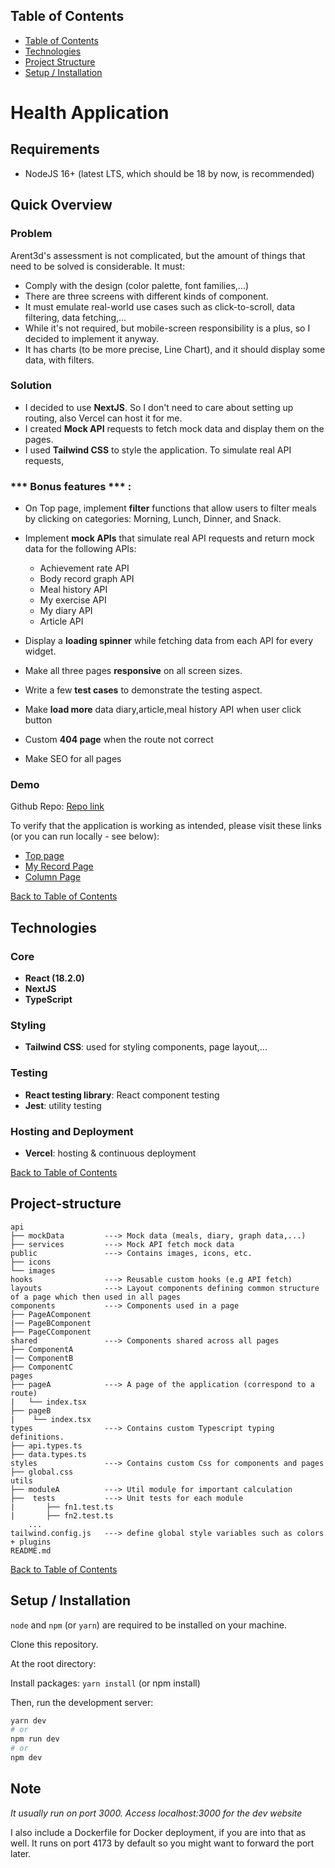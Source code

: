 ## Table of Contents

- [Table of Contents](#table-of-contents)
- [Technologies](#technologies)
- [Project Structure](#project-structure)
- [Setup / Installation](#setup--installation)

# Health Application
## Requirements

- NodeJS 16+ (latest LTS, which should be 18 by now, is recommended)

## Quick Overview

### Problem

Arent3d's assessment is not complicated, but the amount of things that need to be solved is considerable. It must:

- Comply with the design (color palette, font families,...)
- There are three screens with different kinds of component.
- It must emulate real-world use cases such as click-to-scroll, data filtering, data fetching,...
- While it's not required, but mobile-screen responsibility is a plus, so I decided to implement it anyway.
- It has charts (to be more precise, Line Chart), and it should display some data, with filters.

### Solution
- I decided to use **NextJS**. So I don't need to care about setting up routing, also Vercel can host it for me.
- I created **Mock API** requests to fetch mock data and display them on the pages.
- I used **Tailwind CSS** to style the application. To simulate real API requests, 

### \*\*\* **Bonus features** \*\*\* :

- On Top page, implement **filter** functions that allow users to filter meals by clicking on categories: Morning, Lunch, Dinner, and Snack.
- Implement **mock APIs** that simulate real API requests and return mock data for the following APIs:

  - Achievement rate API
  - Body record graph API
  - Meal history API
  - My exercise API
  - My diary API
  - Article API

- Display a **loading spinner** while fetching data from each API for every widget.
- Make all three pages **responsive** on all screen sizes.
- Write a few **test cases** to demonstrate the testing aspect.
- Make **load more** data diary,article,meal history API when user click button
- Custom **404 page** when the route not correct  
- Make SEO for all pages  

### Demo

Github Repo: [Repo link](https://github.com/phandinhhuyptit/arent-health-web-test)

To verify that the application is working as intended, please visit these links (or you can run locally - see below):

- [Top page](https://arent-health-web-test-3bje.vercel.app/)
- [My Record Page](https://arent-health-web-test-3bje.vercel.app/my-record)
- [Column Page](https://arent-health-web-test-3bje.vercel.app/column)

[Back to Table of Contents](#table-of-contents)

## Technologies

### Core

- **React (18.2.0)**
- **NextJS**
- **TypeScript**

### Styling

- **Tailwind CSS**: used for styling components, page layout,...

### Testing

- **React testing library**: React component testing
- **Jest**: utility testing

### Hosting and Deployment

- **Vercel**: hosting & continuous deployment

[Back to Table of Contents](#table-of-contents)

## Project-structure
```
api
├── mockData         ---> Mock data (meals, diary, graph data,...)      
├── services         ---> Mock API fetch mock data
public               ---> Contains images, icons, etc.
├── icons
└── images
hooks                ---> Reusable custom hooks (e.g API fetch)
layouts              ---> Layout components defining common structure of a page which then used in all pages
components           ---> Components used in a page 
├── PageAComponent
|── PageBComponent 
├── PageCComponent
shared               ---> Components shared across all pages
├── ComponentA
|── ComponentB
├── ComponentC     
pages
├── pageA            ---> A page of the application (correspond to a route)
|   └── index.tsx
├── pageB
|    └── index.tsx
types                ---> Contains custom Typescript typing definitions.
├── api.types.ts  
├── data.types.ts
styles               ---> Contains custom Css for components and pages
├── global.css       
utils
├── moduleA          ---> Util module for important calculation
├──  tests           ---> Unit tests for each module
|       ├── fn1.test.ts
|       ├── fn2.test.ts
    ...
tailwind.config.js   ---> define global style variables such as colors + plugins
README.md
```


[Back to Table of Contents](#table-of-contents)

## Setup / Installation

`node` and `npm` (or `yarn`) are required to be installed on your machine.

Clone this repository.

At the root directory:

Install packages: `yarn install` (or npm install)

Then, run the development server:

```bash
yarn dev
# or
npm run dev
# or
npm dev
```

## Note

_It usually run on port 3000. Access localhost:3000 for the dev website_

I also include a Dockerfile for Docker deployment, if you are into that as well. It runs on port 4173 by default so you might want to forward the port later.
